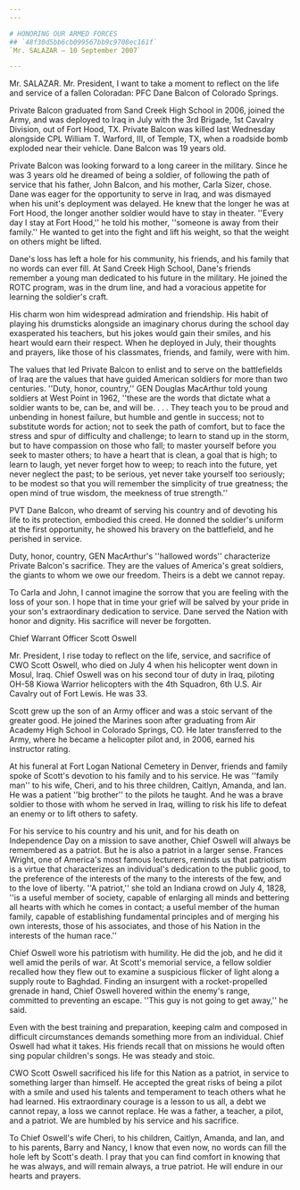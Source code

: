 ```yaml
---
---

# HONORING OUR ARMED FORCES
## `48f30d5bb6cb099567bb9c9708ec161f`
`Mr. SALAZAR — 10 September 2007`

---
```



Mr. SALAZAR. Mr. President, I want to take a moment to reflect on the 
life and service of a fallen Coloradan: PFC Dane Balcon of Colorado 
Springs.

Private Balcon graduated from Sand Creek High School in 2006, joined 
the Army, and was deployed to Iraq in July with the 3rd Brigade, 1st 
Cavalry Division, out of Fort Hood, TX. Private Balcon was killed last 
Wednesday alongside CPL William T. Warford, III, of Temple, TX, when a 
roadside bomb exploded near their vehicle. Dane Balcon was 19 years 
old.

Private Balcon was looking forward to a long career in the military. 
Since he was 3 years old he dreamed of being a soldier, of following 
the path of service that his father, John Balcon, and his mother, Carla 
Sizer, chose. Dane was eager for the opportunity to serve in Iraq, and 
was dismayed when his unit's deployment was delayed. He knew that the 
longer he was at Fort Hood, the longer another soldier would have to 
stay in theater. ''Every day I stay at Fort Hood,'' he told his mother, 
''someone is away from their family.'' He wanted to get into the fight 
and lift his weight, so that the weight on others might be lifted.

Dane's loss has left a hole for his community, his friends, and his 
family that no words can ever fill. At Sand Creek High School, Dane's 
friends remember a young man dedicated to his future in the military. 
He joined the ROTC program, was in the drum line, and had a voracious 
appetite for learning the soldier's craft.

His charm won him widespread admiration and friendship. His habit of 
playing his drumsticks alongside an imaginary chorus during the school 
day exasperated his teachers, but his jokes would gain their smiles, 
and his heart would earn their respect. When he deployed in July, their 
thoughts and prayers, like those of his classmates, friends, and 
family, were with him.

The values that led Private Balcon to enlist and to serve on the 
battlefields of Iraq are the values that have guided American soldiers 
for more than two centuries. ''Duty, honor, country,'' GEN Douglas 
MacArthur told young soldiers at West Point in 1962, ''these are the 
words that dictate what a soldier wants to be, can be, and will be. . . 
. They teach you to be proud and unbending in honest failure, but 
humble and gentle in success; not to substitute words for action; not 
to seek the path of comfort, but to face the stress and spur of 
difficulty and challenge; to learn to stand up in the storm, but to 
have compassion on those who fall; to master yourself before you seek 
to master others; to have a heart that is clean, a goal that is high; 
to learn to laugh, yet never forget how to weep; to reach into the 
future, yet never neglect the past; to be serious, yet never take 
yourself too seriously; to be modest so that you will remember the 
simplicity of true greatness; the open mind of true wisdom, the 
meekness of true strength.''

PVT Dane Balcon, who dreamt of serving his country and of devoting 
his life to its protection, embodied this creed. He donned the 
soldier's uniform at the first opportunity, he showed his bravery on 
the battlefield, and he perished in service.

Duty, honor, country, GEN MacArthur's ''hallowed words'' characterize 
Private Balcon's sacrifice. They are the values of America's great 
soldiers, the giants to whom we owe our freedom. Theirs is a debt we 
cannot repay.

To Carla and John, I cannot imagine the sorrow that you are feeling 
with the loss of your son. I hope that in time your grief will be 
salved by your pride in your son's extraordinary dedication to service. 
Dane served the Nation with honor and dignity. His sacrifice will never 
be forgotten.











 Chief Warrant Officer Scott Oswell


Mr. President, I rise today to reflect on the life, service, and 
sacrifice of CWO Scott Oswell, who died on July 4 when his helicopter 
went down in Mosul, Iraq. Chief Oswell was on his second tour of duty 
in Iraq, piloting OH-58 Kiowa Warrior helicopters with the 4th 
Squadron, 6th U.S. Air Cavalry out of Fort Lewis. He was 33.

Scott grew up the son of an Army officer and was a stoic servant of 
the greater good. He joined the Marines soon after graduating from Air 
Academy High School in Colorado Springs, CO. He later transferred to 
the Army, where he became a helicopter pilot and, in 2006, earned his 
instructor rating.

At his funeral at Fort Logan National Cemetery in Denver, friends and 
family spoke of Scott's devotion to his family and to his service. He 
was ''family man'' to his wife, Cheri, and to his three children, 
Caitlyn, Amanda, and Ian. He was a patient ''big brother'' to the 
pilots he taught. And he was a brave soldier to those with whom he 
served in Iraq, willing to risk his life to defeat an enemy or to lift 
others to safety.

For his service to his country and his unit, and for his death on 
Independence Day on a mission to save another, Chief Oswell will always 
be remembered as a patriot. But he is also a patriot in a larger sense. 
Frances Wright, one of America's most famous lecturers, reminds us that 
patriotism is a virtue that characterizes an individual's dedication to 
the public good, to the preference of the interests of the many to the 
interests of the few, and to the love of liberty. ''A patriot,'' she 
told an Indiana crowd on July 4, 1828, ''is a useful member of society, 
capable of enlarging all minds and bettering all hearts with which he 
comes in contact; a useful member of the human family, capable of 
establishing fundamental principles and of merging his own interests, 
those of his associates, and those of his Nation in the interests of 
the human race.''

Chief Oswell wore his patriotism with humility. He did the job, and 
he did it well amid the perils of war. At Scott's memorial service, a 
fellow soldier recalled how they flew out to examine a suspicious 
flicker of light along a supply route to Baghdad. Finding an insurgent 
with a rocket-propelled grenade in hand, Chief Oswell hovered within 
the enemy's range, committed to preventing an escape. ''This guy is not 
going to get away,'' he said.

Even with the best training and preparation, keeping calm and 
composed in difficult circumstances demands something more from an 
individual. Chief Oswell had what it takes. His friends recall that on 
missions he would often sing popular children's songs. He was steady 
and stoic.

CWO Scott Oswell sacrificed his life for this Nation as a patriot, in 
service to something larger than himself. He accepted the great risks 
of being a pilot with a smile and used his talents and temperament to 
teach others what he had learned. His extraordinary courage is a lesson 
to us all, a debt we cannot repay, a loss we cannot replace. He was a 
father, a teacher, a pilot, and a patriot. We are humbled by his 
service and his sacrifice.

To Chief Oswell's wife Cheri, to his children, Caitlyn, Amanda, and 
Ian, and to his parents, Barry and Nancy, I know that even now, no 
words can fill the hole left by Scott's death. I pray that you can find 
comfort in knowing that he was always, and will remain always, a true 
patriot. He will endure in our hearts and prayers.
